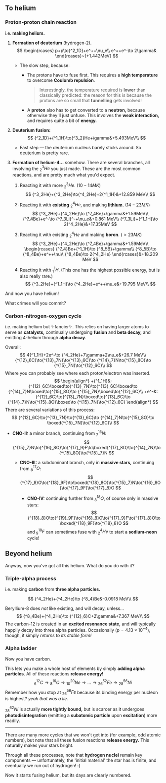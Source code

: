 ## To helium

### Proton-proton chain reaction

i.e. **making helium.**

1. **Formation of deuterium** (hydrogen-2).
   $$
   \begin{rcases}
   p+p\to{^2_1D}+e^++\nu_e\\
     e^++e^-\to 2\gamma&
   \end{rcases}~{+1.442MeV}
   $$

   - The slow step, because:

     - The protons have to fuse first. This requires a **high temperature** to overcome **Coulomb repulsion**.

       > Interestingly, the temperature required is **lower** than classically predicted: the reason for this is because the protons are so small that **tunnelling** gets involved!

     - A **proton** also has to get converted to a **neutron,** because otherwise they'll just unfuse. This involves the **weak interaction,** and requires quite a bit of **energy.** 

2. **Deuterium fusion:** 
   $$
     {^2_1D}+{^1_1H}\to{^3_2}He+\gamma&+5.493MeV\\
   $$

   - Fast step — the deuterium nucleus barely sticks around. So deuterium is pretty rare.

3. **Formation of helium-4…** somehow. There are several branches, all involving the ${^3_2He}$ you just made. These are the most common reactions, and are pretty much what you'd expect.

   1. Reacting it with more ${^3_2He}$. ($10-14MK$)
      $$
      {^3_2He}+{^3_2He}\to{^4_2He}+2{^1_1H}&+12.859 MeV\\
      $$

   2. Reacting it with **existing** $^4_2He$, and making **lithium.** ($14-23MK$)
      $$
      {^3_2He}+{^4_2He}\to {^7_4Be}+\gamma&+1.59MeV\\
         {^7_4Be}+e^-\to {^7_3Li}^-+\nu_e&+0.861 MeV\\
         {^7_3Li}+{^1_1H}\to 2{^4_2He}&+17.35MeV
      $$

   3. Reacting it with existing $^4_2He$ and making **boron.** ($>23MK$)
      $$
      {^3_2He}+{^4_2He}\to {^7_4Be}+\gamma&+1.59MeV\\
      \begin{rcases}
      {^7_4}Be+{^1_1H}\to {^8_5B}+\gamma\\
      {^8_5B}\to {^8_4Be}+e^++\nu\\
      {^8_4Be}\to 2{^4_2He}
      \end{rcases}&+18.209 MeV
      $$

   4. Reacting it with $^1_1H$. (This one has the highest possible energy, but is also really rare.)
      $$
      {^3_2He}+{^1_1H}\to {^4_2He}+e^++\nu_e&+19.795 MeV\\
      $$

And now you have helium!

What crimes will you commit?

### Carbon-nitrogen-oxygen cycle

i.e. making helium but :sparkles:fancier:sparkles:. This relies on having larger atoms to serve as **catalysts,** continually undergoing **fusion** and **beta decay,** and emitting 4-helium through **alpha decay**.

Overall:
$$
4{^1_1H}+2e^-\to {^4_2He}+7\gamma+2\nu_e&+26.7 MeV\\
{^{12}_6C}\to{^{13}_7N}\to{^{13}_6C}\to {^{14}_7}N\to{^{15}_8O}\to {^{15}_7N}\to{^{12}_6C}\\
$$
Where you can probably see where each proton/electron was inserted.
$$
\begin{align*}
+{^1_1H}&:{^{12}_6C}\boxed\to{^{13}_7N}\to{^{13}_6C}\boxed\to {^{14}_7}N\boxed\to{^{15}_8O}\to {^{15}_7N}\boxed\to{^{12}_6C}\\
+e^-&:{^{12}_6C}\to{^{13}_7N}\boxed\to{^{13}_6C}\to {^{14}_7}N\to{^{15}_8O}\boxed\to {^{15}_7N}\to{^{12}_6C}
\end{align*}
$$
There are several variations of this process:
$$
{^{12}_6C}\to{^{13}_7N}\to{^{13}_6C}\to {^{14}_7}N\to{^{15}_8O}\to \boxed{^{15}_7N}\to{^{12}_6C}\\
$$

- **CNO-II:** a minor branch, continuing from ${^{15}_7}N$: 
  $$
  {^{15}_7}N\to{^{16}_8O}\to{^{17}_9}F\to\boxed{^{17}_8O}\to{^{14}_7N}\to{^{15}_8O}\to{^{15}_7}N
  $$

  - **CNO-III:** a subdominant branch, only in **massive stars,** continuing from $^{17}_8O$:
    $$
    {^{17}_8}O\to{^{18}_9F}\to\boxed{^{18}_8O}\to{^{15}_7}N\to{^{16}_8O}\to{^{17}_9F}\to{^{17}_8}O
    $$

    - **CNO-IV:** continuing further from $^{18}_8O$, of course only in massive stars:
      $$
      {^{18}_8}O\to{^{19}_9F}\to{^{16}_8}O\to{^{17}_9}F\to{^{17}_8}O\to\boxed{^{18}_9F}\to{^{18}_8}O
      $$
      and $^{18}_9F$ can sometimes fuse with $^4_2He$ to start a **sodium-neon** cycle!

## Beyond helium

Anyway, now you've got all this helium. What do you do with it?

### Triple-alpha process

i.e. making **carbon** from **three alpha particles.**

$$
{^4_2He}+{^4_2He}\to {^8_4}Be&-0.0918 MeV\\
$$

Beryllium-8 does *not* like existing, and will decay, unless…
$$
{^8_4Be}+{^4_2He}\to {^{12}_6}C+2\gamma&+7.367 MeV\\
$$
The carbon-12 is created in an **excited resonance state,** and will typically happily decay into three alpha particles. Occasionally ($p=4.13\times 10^{-4}$), though, it simply *returns to its stable form!*

### Alpha ladder

Now you have carbon.

This lets you make a whole host of elements by simply **adding alpha particles**. All of these reactions **release energy!**
$$
{^{12}_6C}\to{^{16}_8O}\to{^{20}_{10}Ne}\to\dots\to{^{52}_{26}Fe}\to{^{56}_{28}Ni}
$$
Remember how you stop at $^{56}_{26}Fe$ because its binding energy per nucleon is highest? *yeah that was a lie.* 

$^{62}_{28}Ni$ is actually **more tightly bound,** but is scarcer as it undergoes **photodisintegration** (emitting a **subatomic particle** upon **excitation**) more readily.

---

There are many more cycles that we won't get into (for example, odd atomic numbers), but note that all these fusion reactions **release energy.** This naturally makes your stars bright. 

Through all these processes, note that **hydrogen nuclei** remain key components — unfortunately, the 'initial material' the star has is finite, and eventually we run out of hydrogen! :(

Now it starts fusing helium, but its days are clearly numbered.